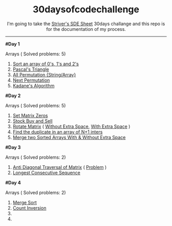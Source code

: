 <h1 align=center>30daysofcodechallenge</h1>

<p align="center">I'm going to take the <a href="https://takeuforward.org/interviews/strivers-sde-sheet-top-coding-interview-problems/">Striver's SDE Sheet</a> 30days challange and this repo is for the documentation of my process.</p>

<hr>

**#Day 1**

Arrays ( Solved problems:  5)

  1)  <a href="https://takeuforward.org/data-structure/sort-an-array-of-0s-1s-and-2s/">Sort an array of 0's, 1's and 2's</a>
  2)  <a href="https://takeuforward.org/data-structure/program-to-generate-pascals-triangle/">Pascal's Triangle</a>
  3)  <a href="https://takeuforward.org/data-structure/print-all-permutations-of-a-string-array/">All Permutation {String/Array}</a>
  4)  <a href="https://takeuforward.org/data-structure/next_permutation-find-next-lexicographically-greater-permutation/">Next Permutation</a>
  5)  <a href="https://takeuforward.org/data-structure/kadanes-algorithm-maximum-subarray-sum-in-an-array/">Kadane's Algorithm</a>

**#Day 2**
  
  Arrays ( Solved problems:  5)

  1)  <a href="https://takeuforward.org/data-structure/set-matrix-zero/">Set Matrix Zeros</a>
  2)  <a href="https://takeuforward.org/data-structure/stock-buy-and-sell/">Stock Buy and Sell</a>
  3)  <a href="https://takeuforward.org/data-structure/rotate-image-by-90-degree/">Rotate Matrix</a>  ( <a href="https://www.geeksforgeeks.org/problems/rotate-a-2d-array-without-using-extra-space1004/1">Without Extra Space</a>,  <a href="https://www.geeksforgeeks.org/problems/rotate-by-90-degree0356/1">With Extra Space</a> )
  4)  <a href="https://takeuforward.org/data-structure/find-the-duplicate-in-an-array-of-n1-integers/">Find the duplicate in an array of N+1 inters</a>
  5)  <a href="https://takeuforward.org/data-structure/merge-two-sorted-arrays-without-extra-space/">Merge two Sorted Arrays With & Without Extra Space</a> 

**#Day 3**
  
  Arrays ( Solved problems:  2)

  1) <a href="https://youtu.be/T8ErAYobcbc?si=7-RYu-DyT5pPEbdm">Anti Diagonal Traversal of Matrix</a> ( <a href="https://www.geeksforgeeks.org/problems/print-diagonally1623/1">Problem</a> )
  2) <a href="https://takeuforward.org/data-structure/longest-consecutive-sequence-in-an-array/">Longest Consecutive Sequence</a>

**#Day 4**
  
  Arrays ( Solved problems:  2)

  1) <a href="https://takeuforward.org/data-structure/merge-sort-algorithm/">Merge Sort</a>
  2) <a href="https://takeuforward.org/data-structure/count-inversions-in-an-array/#brute-force-approach">Count Inversion</a>
  3) <a href=""></a>
  4) <a href=""></a>
